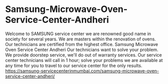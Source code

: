 # Samsung-Microwave-Oven-Service-Center-Andheri
Welcome to SAMSUNG  service center we are renowned good name in society for several years. We are masters within the renovation of ovens. Our technicians are certified from the highest office. Samsung Microwave Oven Service Center Andheri  Our technicians want to solve your problem. We provide doorstep service, we'll do out of warranty services. Our service center technicians will call in 1 hour; solve your problems we are available at any time for you to travel to our service center for the only results. https://samsung-servicecenterinmumbai.com/samsung-microwave-oven-service-center-andheri/
